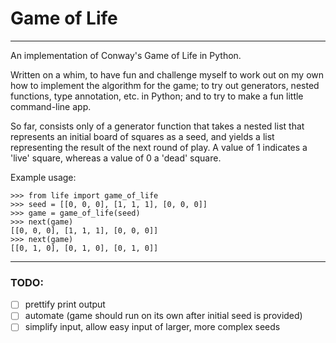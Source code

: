 # Game of Life
---

An implementation of Conway's Game of Life in Python.

Written on a whim, to have fun and challenge myself to work out on my own
how to implement the algorithm for the game; to try out generators, nested
functions, type annotation, etc. in Python; and to try to make a fun little
command-line app.

So far, consists only of a generator function that takes a nested list
that represents an initial board of squares as a seed, and yields a list
representing the result of the next round of play.
A value of 1 indicates a 'live' square, whereas a value of 0 a 'dead' square.

Example usage:
```
>>> from life import game_of_life
>>> seed = [[0, 0, 0], [1, 1, 1], [0, 0, 0]]
>>> game = game_of_life(seed)
>>> next(game)
[[0, 0, 0], [1, 1, 1], [0, 0, 0]]
>>> next(game)
[[0, 1, 0], [0, 1, 0], [0, 1, 0]]
```
---
### TODO:
- [ ] prettify print output
- [ ] automate (game should run on its own after initial seed is provided)
- [ ] simplify input, allow easy input of larger, more complex seeds
